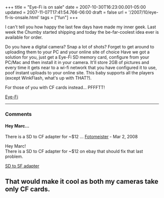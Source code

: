 +++
title = "Eye-Fi is on sale"
date = 2007-10-30T16:23:00.001-05:00
updated = 2007-11-07T17:41:54.766-06:00
draft = false
url = '/2007/10/eye-fi-is-onsale.html'
tags = ["fun"]
+++

I can't tell you how happy the last few days have made my inner geek. Last week the Chumby started shipping and today the be-far-coolest idea ever is available for order.

Do you have a digital camera? Snap a lot of shots? Forget to get around to uploading them to your PC and your online site of choice Have we got a solution for you, just get a Eye-Fi SD memory card, configure from your PC/Mac and then install it in your camera. It'll store 2GB of pictures and every time it gets near to a wi-fi network that you have configured it to use, poof instant uploads to your online site. This baby supports all the players (except WinkFlash, what's up with THAT?).

For those of you with CF cards instead... PFFFTT!

[Eye-Fi](http://www.eye.fi/)

---

### Comments

#### Hey Marc…

There is a SD to CF adapter for ~$12 ...
[Fotomeister](https://www.blogger.com/profile/16987131661399192105 "noreply@blogger.com") - <time datetime="2008-03-25T10:13:00.000-05:00">Mar 2, 2008</time>

Hey Marc!  
There is a SD to CF adapter for ~$12 on ebay that should fix that last problem.  
  
[SD to SF adapter](http://cgi.ebay.com/ws/eBayISAPI.dll?ViewItem&item=270217394967)  
  
That would make it cool as both my cameras take only CF cards.
---

